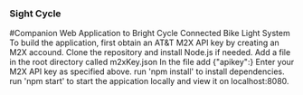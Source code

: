 ### Sight Cycle
#Companion Web Application to Bright Cycle Connected Bike Light System
To build the application, first obtain an AT&T M2X API key by creating an M2X accound.
Clone the repository and install Node.js if needed.
Add a file in the root directory called m2xKey.json
In the file add {"apikey":<enter you api key here>}
Enter your M2X API key as specified above.
run 'npm install' to install dependencies.
run 'npm start' to start the appication locally and view it on localhost:8080.
